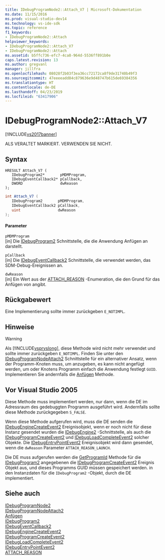 ```yaml
---
title: IDebugProgramNode2::Attach_V7 | Microsoft-Dokumentation
ms.date: 11/15/2016
ms.prod: visual-studio-dev14
ms.technology: vs-ide-sdk
ms.topic: reference
f1_keywords:
- IDebugProgramNode2::Attach
helpviewer_keywords:
- IDebugProgramNode2::Attach_V7
- IDebugProgramNode2::Attach
ms.assetid: b5ffc736-efc7-4ca8-964d-5536ff891b0e
caps.latest.revision: 13
ms.author: gregvanl
manager: jillfra
ms.openlocfilehash: 08028f2b03f3ea36cc72172ca8f9de31740b49f3
ms.sourcegitcommit: 47eeeeadd84c879636e9d48747b615de69384356
ms.translationtype: HT
ms.contentlocale: de-DE
ms.lasthandoff: 04/23/2019
ms.locfileid: "63417906"
---
```

# <a name="idebugprogramnode2attachv7"></a>IDebugProgramNode2::Attach_V7
[!INCLUDE[vs2017banner](../../../includes/vs2017banner.md)]

ALS VERALTET MARKIERT. VERWENDEN SIE NICHT.  
  
## <a name="syntax"></a>Syntax  
  
```cpp#  
HRESULT Attach_V7 (   
   IDebugProgram2*       pMDMProgram,  
   IDebugEventCallback2* pCallback,  
   DWORD                 dwReason  
);  
```  
  
```csharp  
int Attach_V7 (   
   IDebugProgram2       pMDMProgram,  
   IDebugEventCallback2 pCallback,  
   uint                 dwReason  
);  
```  
  
#### <a name="parameters"></a>Parameter  
 `pMDMProgram`  
 [in] Die [IDebugProgram2](../../../extensibility/debugger/reference/idebugprogram2.md) Schnittstelle, die die Anwendung Anfügen an darstellt.  
  
 `pCallback`  
 [in] Die [IDebugEventCallback2](../../../extensibility/debugger/reference/idebugeventcallback2.md) Schnittstelle, die verwendet werden, das SDM-Debug-Ereignissen an.  
  
 `dwReason`  
 [in] Ein Wert aus der [ATTACH_REASON](../../../extensibility/debugger/reference/attach-reason.md) -Enumeration, die den Grund für das Anfügen von angibt.  
  
## <a name="return-value"></a>Rückgabewert  
 Eine Implementierung sollte immer zurückgeben `E_NOTIMPL`.  
  
## <a name="remarks"></a>Hinweise  
  
> [!WARNING]
> Als [!INCLUDE[vsprvslong](../../../includes/vsprvslong-md.md)], diese Methode wird nicht mehr verwendet und sollte immer zurückgeben `E_NOTIMPL`. Finden Sie unter den [IDebugProgramNodeAttach2](../../../extensibility/debugger/reference/idebugprogramnodeattach2.md) Schnittstelle für ein alternativer Ansatz, wenn der Programm-Knoten muss, um anzugeben, es kann nicht angefügt werden, um oder Knotens Programm einfach die Anwendung festlegt `GUID`. Implementieren Sie andernfalls die [Anfügen](../../../extensibility/debugger/reference/idebugengine2-attach.md) Methode.  
  
## <a name="prior-to-visual-studio-2005"></a>Vor Visual Studio 2005  
 Diese Methode muss implementiert werden, nur dann, wenn die DE im Adressraum des gedebuggten Programm ausgeführt wird. Andernfalls sollte diese Methode zurückgegeben `S_FALSE`.  
  
 Wenn diese Methode aufgerufen wird, muss die DE senden die [IDebugEngineCreateEvent2](../../../extensibility/debugger/reference/idebugenginecreateevent2.md) Ereignisobjekt, wenn er noch nicht für diese Instanz gesendet wurden die [IDebugEngine2](../../../extensibility/debugger/reference/idebugengine2.md) -Schnittstelle, als auch die [ IDebugProgramCreateEvent2](../../../extensibility/debugger/reference/idebugprogramcreateevent2.md) und [IDebugLoadCompleteEvent2](../../../extensibility/debugger/reference/idebugloadcompleteevent2.md) solcher Objekte. Die [IDebugEntryPointEvent2](../../../extensibility/debugger/reference/idebugentrypointevent2.md) Ereignisobjekt wird dann gesendet, wenn die `dwReason` Parameter `ATTACH_REASON_LAUNCH`.  
  
 Die DE muss aufgerufen werden die [GetProgramId](../../../extensibility/debugger/reference/idebugprogram2-getprogramid.md) Methode für die [IDebugProgram2](../../../extensibility/debugger/reference/idebugprogram2.md) angegebenen die [IDebugProgramCreateEvent2](../../../extensibility/debugger/reference/idebugprogramcreateevent2.md) Ereignis Objekt aus, und dieses Programms GUID müssen gespeichert werden. in den Instanzdaten für die `IDebugProgram2` -Objekt, durch die DE implementiert.  
  
## <a name="see-also"></a>Siehe auch  
 [IDebugProgramNode2](../../../extensibility/debugger/reference/idebugprogramnode2.md)   
 [IDebugProgramNodeAttach2](../../../extensibility/debugger/reference/idebugprogramnodeattach2.md)   
 [Anfügen](../../../extensibility/debugger/reference/idebugengine2-attach.md)   
 [IDebugProgram2](../../../extensibility/debugger/reference/idebugprogram2.md)   
 [IDebugEventCallback2](../../../extensibility/debugger/reference/idebugeventcallback2.md)   
 [IDebugEngineCreateEvent2](../../../extensibility/debugger/reference/idebugenginecreateevent2.md)   
 [IDebugProgramCreateEvent2](../../../extensibility/debugger/reference/idebugprogramcreateevent2.md)   
 [IDebugLoadCompleteEvent2](../../../extensibility/debugger/reference/idebugloadcompleteevent2.md)   
 [IDebugEntryPointEvent2](../../../extensibility/debugger/reference/idebugentrypointevent2.md)   
 [ATTACH_REASON](../../../extensibility/debugger/reference/attach-reason.md)
